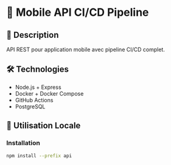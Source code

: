 # 🚀 Mobile API CI/CD Pipeline

## 📱 Description
API REST pour application mobile avec pipeline CI/CD complet.

## 🛠️ Technologies
- Node.js + Express
- Docker + Docker Compose
- GitHub Actions
- PostgreSQL

## 🚀 Utilisation Locale

### Installation
```bash
npm install --prefix api 

